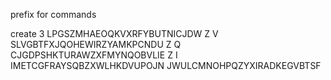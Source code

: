 prefix for commands

create 3 LPGSZMHAEOQKVXRFYBUTNICJDW Z V SLVGBTFXJQOHEWIRZYAMKPCNDU Z Q CJGDPSHKTURAWZXFMYNQOBVLIE Z I IMETCGFRAYSQBZXWLHKDVUPOJN JWULCMNOHPQZYXIRADKEGVBTSF